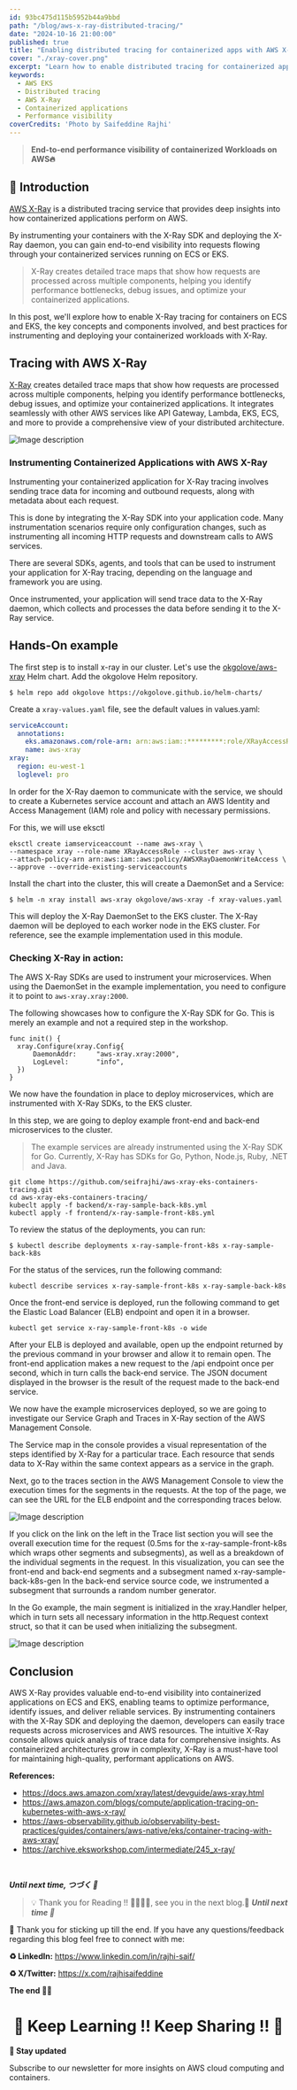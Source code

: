 ```yaml
---
id: 93bc475d115b5952b44a9bbd
path: "/blog/aws-x-ray-distributed-tracing/"
date: "2024-10-16 21:00:00"
published: true
title: "Enabling distributed tracing for containerized apps with AWS X-Ray"
cover: "./xray-cover.png"
excerpt: "Learn how to enable distributed tracing for containerized applications using AWS X-Ray, providing end-to-end performance visibility and insights into your workloads on AWS."
keywords:
  - AWS EKS
  - Distributed tracing
  - AWS X-Ray
  - Containerized applications
  - Performance visibility
coverCredits: 'Photo by Saifeddine Rajhi'
---
```


> **End-to-end performance visibility of containerized Workloads on AWS🔥**

## 📌 Introduction

[AWS X-Ray](https://docs.aws.amazon.com/xray/latest/devguide/aws-xray.html) is a distributed tracing service that provides deep insights into how containerized applications perform on AWS. 

By instrumenting your containers with the X-Ray SDK and deploying the X-Ray daemon, you can gain end-to-end visibility into requests flowing through your containerized services running on ECS or EKS.

> X-Ray creates detailed trace maps that show how requests are processed across multiple components, helping you identify performance bottlenecks, debug issues, and optimize your containerized applications.

In this post, we'll explore how to enable X-Ray tracing for containers on ECS and EKS, the key concepts and components involved, and best practices for instrumenting and deploying your containerized workloads with X-Ray.


## Tracing with AWS X-Ray

[X-Ray](https://docs.aws.amazon.com/xray/latest/devguide/aws-xray.html) creates detailed trace maps that show how requests are processed across multiple components, helping you identify performance bottlenecks, debug issues, and optimize your containerized applications. It integrates seamlessly with other AWS services like API Gateway, Lambda, EKS, ECS, and more to provide a comprehensive view of your distributed architecture.


![Image description](https://dev-to-uploads.s3.amazonaws.com/uploads/articles/3peeq41tyum7hx5ljt7a.png)

### Instrumenting Containerized Applications with AWS X-Ray

Instrumenting your containerized application for X-Ray tracing involves sending trace data for incoming and outbound requests, along with metadata about each request.

This is done by integrating the X-Ray SDK into your application code. Many instrumentation scenarios require only configuration changes, such as instrumenting all incoming HTTP requests and downstream calls to AWS services.

There are several SDKs, agents, and tools that can be used to instrument your application for X-Ray tracing, depending on the language and framework you are using.

Once instrumented, your application will send trace data to the X-Ray daemon, which collects and processes the data before sending it to the X-Ray service.

## Hands-On example

The first step is to install x-ray in our cluster. Let's use the [okgolove/aws-xray](https://github.com/okgolove/helm-charts/tree/master/charts/aws-xray) Helm chart.
Add the okgolove Helm repository.

```shell
$ helm repo add okgolove https://okgolove.github.io/helm-charts/
```

Create a `xray-values.yaml` file, see the default values in values.yaml:

```yaml
serviceAccount:
  annotations: 
    eks.amazonaws.com/role-arn: arn:aws:iam::*********:role/XRayAccessRole
    name: aws-xray
xray:
  region: eu-west-1
  loglevel: pro
```

In order for the X-Ray daemon to communicate with the service, we should to create a Kubernetes service account and attach an AWS Identity and Access Management (IAM) role and policy with necessary permissions.

For this, we will use eksctl

```shell
eksctl create iamserviceaccount --name aws-xray \
--namespace xray --role-name XRayAccessRole --cluster aws-xray \ 
--attach-policy-arn arn:aws:iam::aws:policy/AWSXRayDaemonWriteAccess \
--approve --override-existing-serviceaccounts
```

Install the chart into the cluster, this will create a DaemonSet and a Service:

```shell
$ helm -n xray install aws-xray okgolove/aws-xray -f xray-values.yaml
```

This will deploy the X-Ray DaemonSet to the EKS cluster. The X-Ray daemon will be deployed to each worker node in the EKS cluster. 
For reference, see the example implementation used in this module.

### Checking X-Ray in action:


The AWS X-Ray SDKs are used to instrument your microservices. When using the DaemonSet in the example implementation, you need to configure it to point to `aws-xray.xray:2000`.

The following showcases how to configure the X-Ray SDK for Go. This is merely an example and not a required step in the workshop.

```shell
func init() {
  xray.Configure(xray.Config{
      DaemonAddr:     "aws-xray.xray:2000",
      LogLevel:       "info",
  })
}
```

We now have the foundation in place to deploy microservices, which are instrumented with X-Ray SDKs, to the EKS cluster.

In this step, we are going to deploy example front-end and back-end  microservices to the cluster.

> The example services are already instrumented using the X-Ray SDK for Go. Currently, X-Ray has SDKs for Go, Python, Node.js, Ruby, .NET and Java.

```shell
git clome https://github.com/seifrajhi/aws-xray-eks-containers-tracing.git
cd aws-xray-eks-containers-tracing/
kubeclt apply -f backend/x-ray-sample-back-k8s.yml
kubectl apply -f frontend/x-ray-sample-front-k8s.yml
```

To review the status of the deployments, you can run:

```shell
$ kubectl describe deployments x-ray-sample-front-k8s x-ray-sample-back-k8s
```

For the status of the services, run the following command:

```shell
kubectl describe services x-ray-sample-front-k8s x-ray-sample-back-k8s
```

Once the front-end service is deployed, run the following command to get the Elastic Load Balancer (ELB) endpoint and open it in a browser.

```shell
kubectl get service x-ray-sample-front-k8s -o wide
```

After your ELB is deployed and available, open up the endpoint returned by the previous command in your browser and allow it to remain open. The front-end application makes a new request to the /api endpoint once per second, which in turn calls the back-end service. 
The JSON document displayed in the browser is the result of the request made to the back-end service.

We now have the example microservices deployed, so we are going to investigate our Service Graph and Traces in X-Ray section of the AWS Management Console.

The Service map in the console provides a visual representation of the steps identified by X-Ray for a particular trace. Each resource that sends data to X-Ray within the same context appears as a service in the graph.

Next, go to the traces section in the AWS Management Console to view the execution times for the segments in the requests. At the top of the page, we can see the URL for the ELB endpoint and the corresponding traces below.

![Image description](https://dev-to-uploads.s3.amazonaws.com/uploads/articles/9mdd2ry811mz9kn200s4.png)

If you click on the link on the left in the Trace list section you will see the overall execution time for the request (0.5ms for the x-ray-sample-front-k8s which wraps other segments and subsegments), as well as a breakdown of the individual segments in the request. 
In this visualization, you can see the front-end and back-end segments and a subsegment named x-ray-sample-back-k8s-gen In the back-end service source code, we instrumented a subsegment that surrounds a random number generator.

In the Go example, the main segment is initialized in the xray.Handler helper, which in turn sets all necessary information in the http.Request context struct, so that it can be used when initializing the subsegment.

![Image description](https://dev-to-uploads.s3.amazonaws.com/uploads/articles/p8pyq9snjctsuib6cerm.png)

## Conclusion

AWS X-Ray provides valuable end-to-end visibility into containerized applications on ECS and EKS, enabling teams to optimize performance, identify issues, and deliver reliable services. By instrumenting containers with the X-Ray SDK and deploying the daemon, developers can easily trace requests across microservices and AWS resources. The intuitive X-Ray console allows quick analysis of trace data for comprehensive insights.
As containerized architectures grow in complexity, X-Ray is a must-have tool for maintaining high-quality, performant applications on AWS.

**References:**

- https://docs.aws.amazon.com/xray/latest/devguide/aws-xray.html
- https://aws.amazon.com/blogs/compute/application-tracing-on-kubernetes-with-aws-x-ray/
- https://aws-observability.github.io/observability-best-practices/guides/containers/aws-native/eks/container-tracing-with-aws-xray/
- https://archive.eksworkshop.com/intermediate/245_x-ray/
  
<br>

**_Until next time, つづく 🎉_**

> 💡 Thank you for Reading !! 🙌🏻😁📃, see you in the next blog.🤘  _**Until next time 🎉**_

🚀 Thank you for sticking up till the end. If you have any questions/feedback regarding this blog feel free to connect with me:

**♻️ LinkedIn:** https://www.linkedin.com/in/rajhi-saif/

**♻️ X/Twitter:** https://x.com/rajhisaifeddine

**The end ✌🏻**

<h1 align="center">🔰 Keep Learning !! Keep Sharing !! 🔰</h1>



**📅 Stay updated**

Subscribe to our newsletter for more insights on AWS cloud computing and containers.
